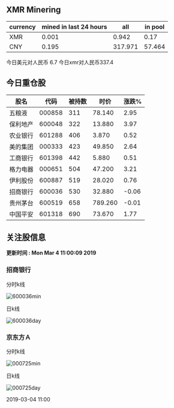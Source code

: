 ## XMR Minering

|currency|mined in last 24 hours|all|in pool|
|---|---|---|---|
|XMR|0.001|0.942|0.17|
|CNY|0.195|317.971|57.464|

今日美元对人民币 6.7	今日xmr对人民币337.4


## 今日重仓股 

|股名|代码|被持数|时价|涨跌%|
|---|---|---|---|---|
|五粮液|000858|311|78.140|2.95|
|保利地产|600048|322|13.880|3.97|
|农业银行|601288|406|3.870|0.52|
|美的集团|000333|423|49.850|2.64|
|工商银行|601398|442|5.880|0.51|
|格力电器|000651|504|47.200|3.21|
|伊利股份|600887|519|28.020|0.76|
|招商银行|600036|530|32.880|-0.06|
|贵州茅台|600519|658|789.260|-0.01|
|中国平安|601318|690|73.670|1.77|

## 关注股信息
**更新时间 : Mon Mar  4 11:00:09 2019**
### 招商银行 
分时k线

![600036min](http://image.sinajs.cn/newchart/min/n/sh600036.gif)

日k线

![600036day](http://image.sinajs.cn/newchart/daily/n/sh600036.gif)

### 京东方Ａ 
分时k线

![000725min](http://image.sinajs.cn/newchart/min/n/sz000725.gif)

日k线

![000725day](http://image.sinajs.cn/newchart/daily/n/sz000725.gif)

2019-03-04 11:00